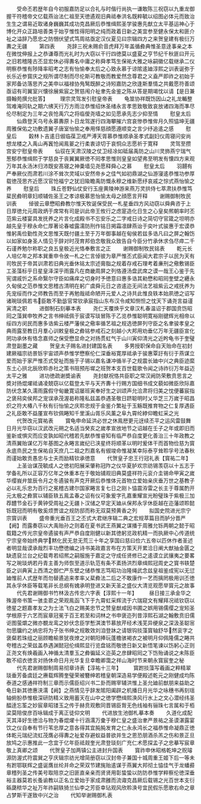 <!-- { "loadSidebar": true } -->
　　受命丕若歴年自今初服嘉防足以合礼与时偕行尚执一谦敢陈三祝窃以九重龙御握干符稽帝文亿载燕诒法仁祖至天徳遹观旧典祗奉洪名既粹毓以绍图必体元而致治生生之谓易近取诸身巍巍其成功克昌厥后恭惟缉熙圣学骏惠先猷立太平基运神心于博化开众正路培善类于始亨惟性得阳明之纯而政着日新之美宜参至健永保太和匪介祉之溢辞乃愿忠之防悃伏望式笃周祜亟定汉仪夏见曰宗辑四方之来贺皇建有极衍万夀之无疆
　　第四表
　　尧辞三祝未赐俞音虎拜万年盖循彜典惟圣意逹事亲之本在微忱伸报上之恭谦尊而光礼时为大窃以干行四徳莫以盛夏之亨节纪千秋匪曰开元之旧若稽隆古丕显宏休必得夀名中庸之称舜孝笃生保祐大雅之咏嗣徽亿载继承二仪明察恭惟有陟降率昭考之志有怡愉奉太后之心致永慕于谅隂逺廸淳熙之训表诞弥于长乐近参寳庆之规所谓尽制而尽伦斯可教敬而教爱然念尊君之义盍严即祚之初始于家邦备访落思齐之美申以福禄协鳬鹥既醉之诗矧嘉防之欣逢斯羣情之共戴愿符善颂亟诏有司翼室兴懐徐展紫宸之贺慈闱介祉聿先金鉴之陈从答是期竭忱以请【是日兼摄翰苑撰允批答】
　　理宗灵驾发引慰皇帝表
　　龟筮协祥既饬因山之礼龙輴整驾难淹同轨之期六绋天行万方雨泣恭惟绍休圣绪永言孝思致敬致哀放诸四海而凖尽伦尽制定为三年之丧怆禹穴之将临僾尧墙之如见愿承先志少抑至情
　　慰皇太后
　　仙鼎登天乌号永慕夀原卜日龙驾遂行四海攀摧六宫哀惨恭惟侔月久照恊坤无疆周雅保佑之功敷遗翼子唐室怡愉之奉用怿慈顔愿遵顺变之言少纾追逺之感
　　慰皇后
　　糓林卜吉逺日俶临葆卫戒严溥天胥慕恭惟顺承圣孝式副妇仪周寝问安尚想龙楼之入禹山再竁怆闻鳯翣之行柔衷谅切于哀恫众志愿祈于寛释
　　灵驾至攒宫安宁慰皇帝表
　　仙驭在天肃汉陵之仗卫经凃如砥届禹防之山川灵斾燕宁瑞气葱郁恭惟缉熙于学慈良于丧翼翼厥徳不囘孝思惟则皇皇如望弗至明发有懐四方来观万年其永汤沐归沛既安髙寝之神羮墙见尧愿释舜心之慕
　　慰皇太后
　　羽翿有严奉厥仪而肃若川涂不耸次灵域以安然帝乡之佳气如初鼎湖之仙游寖逺恭惟功参厚载徳茂思齐近愿汉官怆福宁之犹旧隃瞻禹防慨永穆之维新愿纾哀戚之悰式燕怡愉之养
　　慰皇后
　　珠丘苍野仙仗安行玉座黄陵神游来燕万灵拱侍七萃肃扶恭惟笃棐民彜明章妇顺辅佐圣王之孝谅极慕思怡愉太母之顔愿言开释
　　谢赐御制牧民训表
　　倬彼云章懋昭彜教尔惟天牧诞保受民一札星垂四方风动窃以舜典咨于上日厚徳允元周政炳于席常有司是训此帝王攸行之虑寔造化日生之心皇矣熈朝率时丕范紫云楼宴具发抚养之片言化成殿书不忘安乐之二字戒日诗之简切守官箴之坦明亦越先皇于穆永命仁厚著论春嘘露濡防刑作铭日掲霜凛肆燕诒于奕叶式骏惠于宏谟恭惟躬禹俭勤性尧文思惟天既付疆土至于万年御事越在甸侯若兹多诰凡曰之屏之翰饬以如家如身圣人情见于辞对时茂育邦伯念敬我众致告自今臣分竹承休求刍尽瘁二千石谨养勉尔称职之良五皇极近光恪奉敷言之正
　　谢赐御制牧民铭表
　　乾元长人培亿年之邦本巽重申令攽一札之仁言倬彼为章严惟丕式臣闻大君宗子以民为天有司牧民于帝其训肃若旧典光垂休铭太宗述膏脂之规着存戒石理考着亷刑之儆敷锡臣工圣藻标乎日星皇泽深乎雨露凡在商畿周屏之列恪遵汤盘武席之谟一哉王心鉴于先宪谓戚忻之系命繄尔守臣如痛痒之切身时予徳意曰惠多诰其勑懋和昭囘奎壁之纒永久甸侯之范恭惟文思稽古清明在躬广虞舜元日之咨逺迩无间法艺祖紫云之戒抚养为先宠绥而作之师教告而至于再勉哉祗命陋开元爱人之诗共此惟良轶本始夙徳之诏写诸琬琰佩若韦臣敢不勤毖官常钦承宸指山东布汉令咸知恻怛之忱天下诵尧言益谨寅清之职
　　进御制石刻摹本表
　　尧仁天覆焕乎文章汉札春温诏于郡国贲饬昭囘之藻巽申牧养之言书绅祗佩于宸谟写琰冒陈于乙览恭惟聪明寛裕刚徤辉光相帝以绥四方闵民而惠多诰紫云楼严藩侯之儆率循艺祖之规选徳屏列守臣之名聿骏孝皇之典雨露至教日月羣心训敕皇极之彜铭参戒石之刻越小大邦用劝垂亿万年无疆臣宣化罔功承休有恪念嘉师之保受懋显命之对扬贯虹气于山川寅仰清光之近盻龟书于奎璧肃登副墨之藏
　　贺皇太子赐名进封建国名表
　　多男授职保命自天贻命在初封建厥福宗祊景铄宇宙颂声恭惟学懋察伦仁深垂裕寛厚祗承于骏惠覃訏有衍于燕谋立爱而始于家严惟丕式受祉而施于子锡以嘉名谦冲循半子之规震长廸中兴之典臣迹縻东土心拱北辰欣聆赤社之策书阻预彤墀之班贺本支百世载歌令闻之诗祚衍万年益迈太平之雅
　　进功徳疏谢奬谕表
　　尧封献祝恪共臣职之常汉阙防荣敷贲思言之奬对扬焜燿祗诵凌兢窃以亿载登太平与天齐夀十行赐方国细书成文藐如微臣欣际嘉防伏念某久濡雨露假守甸畿寛诏屡班寅奉好生之训颂声允洽肃将归美之忱便蕃宸指之褒舄奕侯邦之宠误承茂渥曷称隆私兹盖恭遇圣敬日跻聪明时乂华芝三万嵗于昭昌炽之符大椿八千秋有衍怡愉之庆聆忠规于金鉴介繁祉于玉觞既推育物之仁复厚遇臣之礼臣敢不益厪宣布钦佩睠知千里溪山胥乐风薰之阜九霄纶綍仰瞻虹采之光
　　代贺改元寳祐表
　　寳龟申命延洪必世之休鳯厯更元迓续丕平之运风雷鼓舞日月光华窃以汉武改元朔之名适当癸亥之嵗孝宣攽地节之诏越在壬子之年或即旧而鉴新或惧灾而应变孰如昭代稽若先猷恭惟睿知有临严恭自度更化善治三十年政教之清燕翼贻谋亿万年基图之永睠言嵗纪已浃星终将顺革以明时爰体干而首物俭慈为寳永底烝民之生保祐自天庶几二祖之烈嘉名有俶竣命惟凝某幸际泰亨耸聆孚号法春秋而谨始敢贡愚忠与士夫而励精钦承徳意
　　代贺皇子忠王行冠礼表【寳祐二年】
　　上圣诒谋茂毓成人之徳初阳展采肇称冠阼之仪华夏胪欢宗祊锡羡窃以十五志于学备礼所以正容万亿年之休重本在于敬始铺观旧典莫盛祥符元衮介圭锡命甲寅之嵗华缨峩弁筮辰令月之冬遹骏有声克开厥后恭惟体元首物立爱始亲庆垂万世之基教子必以礼乐忠为百行之冕稽古建尔国家睠言复七日之刚卜恊震洊雷之长主于尊属酌开元太极之彜賔以辅臣轶五鳯孟春之诏有仪可象爰字孔嘉重耀宣光盼璧珠于紫极三加荐醴节金石于黄钟受周祉之无疆卜汉储之早定天廸从保邦永孚休臣越在迩藩颂聆懿铄既冠而明有敬奚烦贾谊之规防邸而称无双莫预黄香之列
　　拟国史院进光宗宁宗寳训表
　　盛帝重光垂百王之丕式大君继序辑二典之宏规萃篇目而胪分晋严【阙】而露奏窃以大禹贻孙之则着在夏书武王燕翼之谋播于周雅允铄两朝之懿于昭载籍之传光宗皇帝遹骏有声严恭自度刚健以新其徳躬览政机精一而执厥中心传道统宁宗皇帝始终典学黙化民无怠无荒三十年之享国曰慈曰俭六五帝以匹休作者圣述者明显哉谟承哉烈丰功懋徳编之诗书美政嘉言布在方策天开累洽日阐大猷抽金匮之缺遗裒兰台之纪载粤若绍熈之嗣服施于嘉定之守成任贤修已之逺谟立武攘夷之要畧写之琬琰炳若丹青主善为师恢至道示轨范有条不紊扬洪烈章缉熙冠周史之寳书轶楚臣之训典寅上西清之御伫严东壁之储恭惟志笃昭功治隆绳武念兹皇祖鉴成宪以无愆廸惟前人式歴年而勿替遹追来孝率乂棐彜法二后之不敢康作一艺而摛罔极用训丕徳其永孚休臣等载笔非长总纲有媿承明登进又新天圣之盛仪大清览观愿举寳元之故事
　　代先君谢赐御书竹林汲古传忠六字表【淳熙十一年】
　　昼日接三承金华之殊渥帝书策一骇圭窬之荣观鳯函飞下于九霄虹采辉流于六瑞窥文有耀拜况祗钦窃以徳星之题嘉孝友之为士法飞白之赐美忠节之赞皇猷咸因书圃之娯用锡儒缨之宠矧圣学根原于六艺而宸章冠冕于百王若至和词林之书申褒迩列昔淳熙石湖之翰敷贲旧儒讵图萤爝之微亦覩龙鸾之妙伏念臣学慙淇澳节慕放芹经术浅芜异绠泉之深汲圣聪宻勿思牖约之纳忠将为子张书绅之规敢效刘洎登牀之请银钩掞藻寳轴舒华然衮字之褒粲若珠组之丽顾瞻榆景犹夜燎之对朝阳捧玩蓬檐骇褐衣之被明月仰佩隆儒之睠共夸稽古之荣兹盖恭遇渊懿冠伦缉熙显行览盘铭而敬徳日新又新悟笔谏以饬躬心正则正尧文有焕羲画入神循太清羣玉之彜徧延义迩英之彦肆昭囘之下饬殆诵说之未陈臣敢不绍衣徳言对扬休命日月光华复旦幸瞻卿霭之祥山海时节来朝永寳宸奎之秘
　　代先君谢赐御制周易彻章诗表【淳祐十三年】
　　寳跗掞藻写羲画之粹精翠琰垂芳备虞廷之赓载辉腾奎璧荣被簪绅若稽皇朝深造易学便殿述乾元之刚健成均陈泰道之感通祥符制三章而示儒臣绍兴书二卦而赐宰辅洪惟上圣允廸前猷朋来益助之龟日新其徳惠浃濡【阙】之燕情见乎辞发隂阳阖辟之机播日月光华之咏穗书再刻瑶轴俯朌恭惟极深研防精义致用蓄天在山中之徳学懋缉熙涣风行水上之文心潜经纬圣醖逹忘筌之妙宸章昭镂玉之传于赫贲观敷同晋锡臣胷无色线袖有骊珠七言属和于栢梁莫陪俊彦百咏辑成于离正徒仰文明
　　代进放生池御札摹本奏
　　久道化成配天其泽好生徳洽与物为春焜燿十行涵濡万彚于穆仁皇之盛治聿严景祐之圣谟湛露宴饮之仪自奉有节行苇忠厚之意各得其宜肫肫发育之仁永永鸿长之福恭惟命凝鼎正徳体乾元瑞纪流虹茂膺必得夀之祉爱存避蚁益普欲并生之恩恐朋酒杀羔之伤和景正旦放鸠之示惠推此一念宜于亿年臣祗觌奎光肃登琰刻广充仁术愿探孟子之忠摹写宸章敬上真卿之颂
　　代贺皇子加两镇公主进封升国表
　　寳祚申休昭格乾坤之贶璿源防渥式符震巽之亨庆辑宗祊光增简册窃以汉封帝子兼国十城周重王姬下后一等未有跗鄂联辉之盛诞膺丝纶并命之荣双节建旄贻逺谋于燕翼大邦彻土恊佳气于龙蟠彛章稽列圣之传美号取陪京之旧匪直亲亲而贤贤用彰蛰蛰以防防恭惟学粹察伦徳深垂裕主器莫若长蚤谕教以正名立爱始于家成肃雝而流诹克昌厥后载锡之光百世本支衍緜瓞秾华之祉万年祚嗣轶猗兰仙李之芳臣幸玷观风欣聆涣号宜民假乐愿歌右命之章占梦斯干遂致中兴之治
　　代知举谢赐御札表
